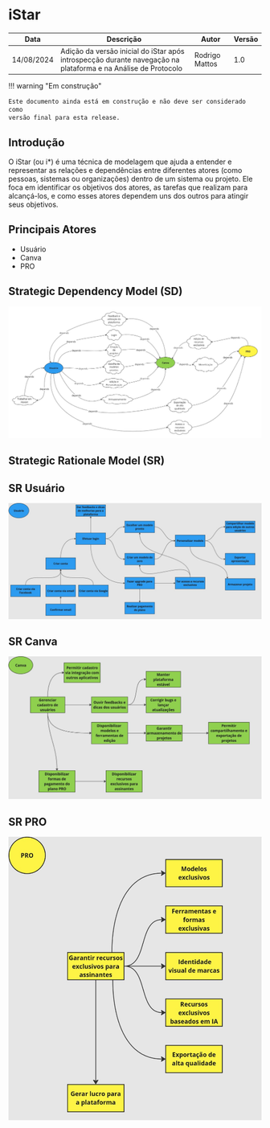# iStar

|    Data    | Descrição | Autor | Versão |
|------------|--------|-----------|-------|
| 14/08/2024 |  Adição da versão inicial do iStar após introspecção durante navegação na plataforma e na Análise de Protocolo | Rodrigo Mattos | 1.0 |

!!! warning "Em construção"

    Este documento ainda está em construção e não deve ser considerado como
    versão final para esta release.

## Introdução

O iStar (ou i*) é uma técnica de modelagem que ajuda a entender e representar as relações e dependências entre diferentes atores (como pessoas, sistemas ou organizações) dentro de um sistema ou projeto. Ele foca em identificar os objetivos dos atores, as tarefas que realizam para alcançá-los, e como esses atores dependem uns dos outros para atingir seus objetivos.

## Principais Atores

- Usuário
- Canva
- PRO

## Strategic Dependency Model (SD)

![Diagrama de Dependência](../images/istar/DiagramaDeDependencias%20.png)

## Strategic Rationale Model (SR)

## SR Usuário

![SR Usuário](../images/istar/SR_Usuario.png)

## SR Canva

![SR Canva](../images/istar/SR_Canva.png)

## SR PRO

![SR PRO](../images/istar/SR_PRO.png)
